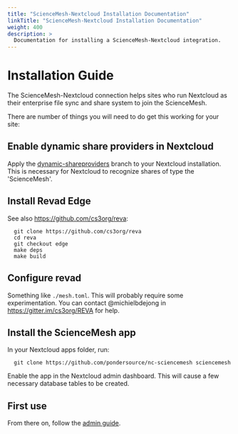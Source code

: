 ```yaml
---
title: "ScienceMesh-Nextcloud Installation Documentation"
linkTitle: "ScienceMesh-Nextcloud Installation Documentation"
weight: 400
description: >
  Documentation for installing a ScienceMesh-Nextcloud integration.
---
```


# Installation Guide

The ScienceMesh-Nextcloud connection helps sites who run Nextcloud as their enterprise file sync and share system to join the ScienceMesh.

There are number of things you will need to do get this working for your site:

## Enable dynamic share providers in Nextcloud

Apply the [dynamic-shareproviders]( https://github.com/pondersource/server/tree/dynamic-shareproviders) branch to your Nextcloud installation.
This is necessary for Nextcloud to recognize shares of type the 'ScienceMesh'.

## Install Revad Edge

See also https://github.com/cs3org/reva:
```
  git clone https://github.com/cs3org/reva
  cd reva
  git checkout edge
  make deps
  make build
```

## Configure revad

Something like `./mesh.toml`. This will probably require some experimentation. You can contact @michielbdejong in https://gitter.im/cs3org/REVA for help.

## Install the ScienceMesh app

In your Nextcloud apps folder, run:
```
  git clone https://github.com/pondersource/nc-sciencemesh sciencemesh
```

Enable the app in the Nextcloud admin dashboard.
This will cause a few necessary database tables to be created.


## First use

From there on, follow the [admin guide](./admin.md).
